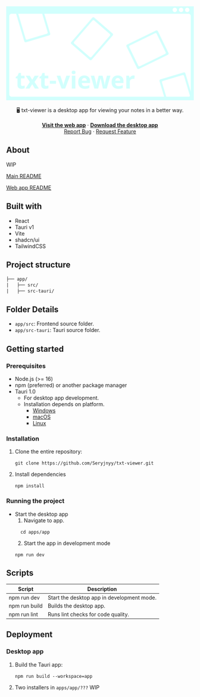 <!-- PROJECT LOGO -->
<br />
<div align="center">

![Logo](/Images/banner.svg)

  <p align="center">
    🖥️ txt-viewer is a desktop app for viewing your notes in a better way.
    </br>
    </br>
    <a href="https://txt-viewer.netlify.app/"><strong>Visit the web app</strong></a>
    ·
    <a href="https://github.com/Seryjnyy/txt-viewer/releases"><strong>Download the desktop app</strong></a>
    <br />
    <a href="https://github.com/Seryjnyy/txt-viewer/issues/new?assignees=&labels=&projects=&template=bug_report.md&title=">Report Bug</a>
    ·
    <a href="https://github.com/Seryjnyy/txt-viewer/issues/new?assignees=&labels=&projects=&template=feature_request.md&title=">Request Feature</a>
  </p>
</div>

<!-- TABLE OF CONTENTS -->
<!-- <details>
  <summary>Table of Contents</summary>
  <ol>
    <li>
      <a href="#about">About</a>
    </li>
    <li><a href="#built-with">Built with</a></li>
    <li><a href="#usage">Usage</a></li>
    <li><a href="#status">Status</a></li>
    <li>
      <a href="#getting-started">Getting Started</a>
      <ul>
        <li><a href="#locally">Locally</a>
          <ul>
            <li><a href="#for-development">For development</a></li>
            <li><a href="#locally">Just running it</a></li>
          </ul>
        </li>
      </ul>
    </li>
  </ol>
</details> -->

## About

WIP

[Main README](/README.md)

[Web app README](/www/README.md)

## Built with

-   React
-   Tauri v1
-   Vite
-   shadcn/ui
-   TailwindCSS

## Project structure

```
├── app/
|   ├── src/
|   ├── src-tauri/
```

## Folder Details

-   `app/src`: Frontend source folder.
-   `app/src-tauri`: Tauri source folder.

## Getting started

### Prerequisites

-   Node.js (>= 16)
-   npm (preferred) or another package manager
-   Tauri 1.0
    -   For desktop app development.
    -   Installation depends on platform.
        -   [Windows](https://v1.tauri.app/v1/guides/getting-started/prerequisites)
        -   [macOS](https://v1.tauri.app/v1/guides/getting-started/prerequisites#setting-up-macos)
        -   [Linux](https://v1.tauri.app/v1/guides/getting-started/prerequisites#setting-up-macos)

### Installation

1. Clone the entire repository:

    ```
    git clone https://github.com/Seryjnyy/txt-viewer.git
    ```

2. Install dependencies

    ```
    npm install
    ```

### Running the project

-   Start the desktop app
    1. Navigate to app.
    ```
      cd apps/app
    ```
    2. Start the app in development mode
    ```
    npm run dev
    ```

## Scripts

| Script        | Description                                |
| ------------- | ------------------------------------------ |
| npm run dev   | Start the desktop app in development mode. |
| npm run build | Builds the desktop app.                    |
| npm run lint  | Runs lint checks for code quality.         |

## Deployment

### Desktop app

1. Build the Tauri app:

    ```
    npm run build --workspace=app
    ```

2. Two installers in `apps/app/???` WIP
